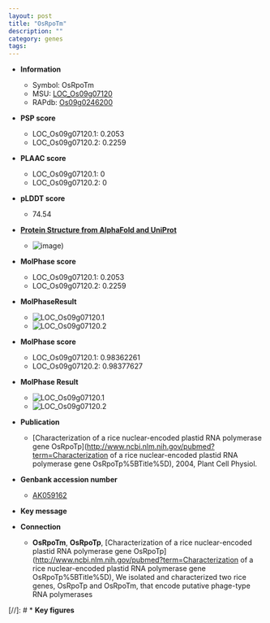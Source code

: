 ```yaml
---
layout: post
title: "OsRpoTm"
description: ""
category: genes
tags: 
---
```


* **Information**  
    + Symbol: OsRpoTm  
    + MSU: [LOC_Os09g07120](http://rice.plantbiology.msu.edu/cgi-bin/ORF_infopage.cgi?orf=LOC_Os09g07120)  
    + RAPdb: [Os09g0246200](http://rapdb.dna.affrc.go.jp/viewer/gbrowse_details/irgsp1?name=Os09g0246200)  

* **PSP score**  
    + LOC_Os09g07120.1: 0.2053 
    + LOC_Os09g07120.2: 0.2259 

* **PLAAC score**  
    + LOC_Os09g07120.1: 0 
    + LOC_Os09g07120.2: 0 

* **pLDDT score**
    + 74.54

* **[Protein Structure from AlphaFold and UniProt](https://www.uniprot.org/uniprotkb/Q0J392/entry#structure)**
    + ![image](https://ricepsp.github.io/images/Q0/AF-Q0J392-F1.png))

* **MolPhase score**
    + LOC_Os09g07120.1: 0.2053
    + LOC_Os09g07120.2: 0.2259

* **MolPhaseResult**
    + ![LOC_Os09g07120.1](https://ricepsp.github.io/pictures/LOC_Os09g/LOC_Os09g07120.1.png)
    + ![LOC_Os09g07120.2](https://ricepsp.github.io/pictures/LOC_Os09g/LOC_Os09g07120.2.png)

* **MolPhase score**
    + LOC_Os09g07120.1: 0.98362261
    + LOC_Os09g07120.2: 0.98377627

* **MolPhase Result**
    + ![LOC_Os09g07120.1](https://304243504.github.io/Pictures/LOC_Os09g/LOC_Os09g07120.1.png)
    + ![LOC_Os09g07120.2](https://304243504.github.io/Pictures/LOC_Os09g/LOC_Os09g07120.2.png)

* **Publication**  
    + [Characterization of a rice nuclear-encoded plastid RNA polymerase gene OsRpoTp](http://www.ncbi.nlm.nih.gov/pubmed?term=Characterization of a rice nuclear-encoded plastid RNA polymerase gene OsRpoTp%5BTitle%5D), 2004, Plant Cell Physiol.

* **Genbank accession number**  
    + [AK059162](http://www.ncbi.nlm.nih.gov/nuccore/AK059162)

* **Key message**  

* **Connection**  
    + __OsRpoTm__, __OsRpoTp__, [Characterization of a rice nuclear-encoded plastid RNA polymerase gene OsRpoTp](http://www.ncbi.nlm.nih.gov/pubmed?term=Characterization of a rice nuclear-encoded plastid RNA polymerase gene OsRpoTp%5BTitle%5D), We isolated and characterized two rice genes, OsRpoTp and OsRpoTm, that encode putative phage-type RNA polymerases

[//]: # * **Key figures**  


